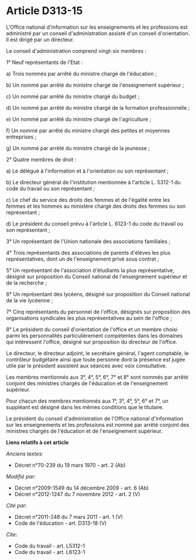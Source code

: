 # Article D313-15

L'Office national d'information sur les enseignements et les professions est administré par un conseil d'administration
assisté d'un conseil d'orientation. Il est dirigé par un directeur. 

Le conseil d'administration comprend vingt-six membres : 

1° Neuf représentants de l'Etat : 

a) Trois nommés par arrêté du ministre chargé de l'éducation ; 

b) Un nommé par arrêté du ministre chargé de l'enseignement supérieur ; 

c) Un nommé par arrêté du ministre chargé du budget ; 

d) Un nommé par arrêté du ministre chargé de la formation professionnelle ; 

e) Un nommé par arrêté du ministre chargé de l'agriculture ; 

f) Un nommé par arrêté du ministre chargé des petites et moyennes entreprises ; 

g) Un nommé par arrêté du ministre chargé de la jeunesse ; 

2° Quatre membres de droit : 

a) Le délégué à l'information et à l'orientation ou son représentant ; 

b) Le directeur général de l'institution mentionnée à l'article L. 5312-1 du code du travail ou son représentant ; 

c) Le chef du service des droits des femmes et de l'égalité entre les femmes et les hommes au ministère chargé des droits des
femmes ou son représentant ; 

d) Le président du conseil prévu à l'article L. 6123-1 du code du travail ou son représentant ; 

3° Un représentant de l'Union nationale des associations familiales ; 

4° Trois représentants des associations de parents d'élèves les plus représentatives, dont un de l'enseignement privé sous
contrat ; 

5° Un représentant de l'association d'étudiants la plus représentative, désigné sur proposition du Conseil national de
l'enseignement supérieur et de la recherche ; 

6° Un représentant des lycéens, désigné sur proposition du Conseil national de la vie lycéenne ; 

7° Cinq représentants du personnel de l'office, désignés sur proposition des organisations syndicales les plus
représentatives au sein de l'office ; 

8° Le président du conseil d'orientation de l'office et un membre choisi parmi les personnalités particulièrement compétentes
dans les domaines qui intéressent l'office, désigné sur proposition du directeur de l'office. 

Le directeur, le directeur adjoint, le secrétaire général, l'agent comptable, le        contrôleur budgétaire ainsi que toute
personne dont la présence est jugée utile par le président assistent aux séances avec voix consultative. 

Les membres mentionnés aux 3°, 4°, 5°, 6°, 7° et 8° sont nommés par arrêté conjoint des ministres chargés de l'éducation et
de l'enseignement supérieur. 

Pour chacun des membres mentionnés aux 1°, 3°, 4°, 5°, 6° et 7°, un suppléant est désigné dans les mêmes conditions que le
titulaire. 

Le président du conseil d'administration de l'Office national d'information sur les enseignements et les professions est
nommé par arrêté conjoint des ministres chargés de l'éducation et de l'enseignement supérieur.

**Liens relatifs à cet article**

_Anciens textes_:

  - Décret n°70-239 du 19 mars 1970 - art. 2 (Ab)

_Modifié par_:

  - Décret n°2009-1549 du 14 décembre 2009 - art. 6 (Ab)
  - Décret n°2012-1247 du 7 novembre 2012 - art. 2 (V)

_Cité par_:

  - Décret n°2011-248 du 7 mars 2011 - art. 1 (V)
  - Code de l'éducation - art. D313-18 (V)

_Cite_:

  - Code du travail - art. L5312-1
  - Code du travail - art. L6123-1
